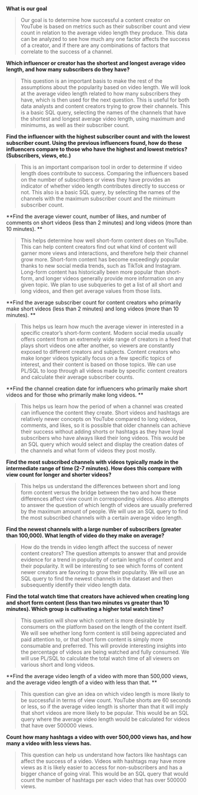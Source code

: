 

**What is our goal**
> Our goal is to determine how successful a content creator on YouTube is based on metrics such as their subscriber count and view count in relation to the average video length they produce. This data can be analyzed to see how much any one factor affects the success of a creator, and if there are any combinations of factors that correlate to the success of a channel. 


**Which influencer or creator has the shortest and longest average video length, and how many subscribers do they have?**

>This question is an important basis to make the rest of the assumptions about the popularity based on video length. We will look at the average video length related to how many subscribers they have, which is then used for the next question. This is useful for both data analysts and content creators trying to grow their channels. This is a basic SQL query, selecting the names of the channels that have the shortest and longest average video length, using maximum and minimums, as well as their subscriber count. 

**Find the influencer with the highest subscriber count and with the lowest subscriber count. Using the previous influencers found, how do these influencers compare to those who have the highest and lowest metrics? (Subscribers, views, etc.)**

>This is an important comparison tool in order to determine if video length does contribute to success. Comparing the influencers based on the number of subscribers or views they have provides an indicator of whether video length contributes directly to success or not. This also is a basic SQL query, by selecting the names of the channels with the maximum subscriber count and the minimum subscriber count. 

**Find the average viewer count, number of likes, and number of comments on short videos (less than 2 minutes) and long videos (more than 10 minutes). **

>This helps determine how well short-form content does on YouTube. This can help content creators find out what kind of content will garner more views and interactions, and therefore help their channel grow more. Short-form content has become exceedingly popular thanks to new social media trends, such as TikTok and Instagram. Long-form content has historically been more popular than short-form, and longer videos generally provide more information on any given topic. We plan to use subqueries to get a list of all short and long videos, and then get average values from those lists. 

**Find the average subscriber count for content creators who primarily make short videos (less than 2 minutes) and long videos (more than 10 minutes). **

>This helps us learn how much the average viewer in interested in a specific creator’s short-form content. Modern social media usually offers content from an extremely wide range of creators in a feed that plays short videos one after another, so viewers are constantly exposed to different creators and subjects. Content creators who make longer videos typically focus on a few specific topics of interest, and their content is based on those topics. We can use PL/SQL to loop through all videos made by specific content creators and calculate their average subscriber counts. 

**Find the channel creation date for influencers who primarily make short videos and for those who primarily make long videos. **

>This helps us learn how the period of when a channel was created can influence the content they create. Short videos and hashtags are relatively newer concepts on YouTube compared to long videos, comments, and likes, so it is possible that older channels can achieve their success without adding shorts or hashtags as they have loyal subscribers who have always liked their long videos. This would be an SQL query which would select and display the creation dates of the channels and what form of videos they post mostly.  

**Find the most subscribed channels with videos typically made in the intermediate range of time (2-7 minutes). How does this compare with view count for longer and shorter videos?**

>This helps us understand the differences between short and long form content versus the bridge between the two and how these differences affect view count in corresponding videos. Also attempts to answer the question of which length of videos are usually preferred by the maximum amount of people. We will use an SQL query to find the most subscribed channels with a certain average video length. 

**Find the newest channels with a large number of subscribers (greater than 100,000). What length of video do they make on average?**

>How do the trends in video length affect the success of newer content creators? The question attempts to answer that and provide evidence for a trend in popularity of certain lengths of content and their popularity. It will be interesting to see which forms of content newer creators are favoring to grow their popularity. We will use an SQL query to find the newest channels in the dataset and then subsequently identify their video length data. 

**Find the total watch time that creators have achieved when creating long and short form content (less than two minutes vs greater than 10 minutes). Which group is cultivating a higher total watch time?**

>This question will show which content is more desirable by consumers on the platform based on the length of the content itself. We will see whether long form content is still being appreciated and paid attention to, or that short form content is simply more consumable and preferred. This will provide interesting insights into the percentage of videos are being watched and fully consumed. We will use PL/SQL to calculate the total watch time of all viewers on various short and long videos. 

**Find the average video length of a video with more than 500,000 views, and the average video length of a video with less than that. **

>This question can give an idea on which video length is more likely to be successful in terms of view count. YouTube shorts are 60 seconds or less, so if the average video length is shorter than that it will imply that short videos are more likely to be popular. This would be an SQL query where the average video length would be calculated for videos that have over 500000 views. 

**Count how many hashtags a video with over 500,000 views has, and how many a video with less views has.**

>This question can help us understand how factors like hashtags can affect the success of a video. Videos with hashtags may have more views as it is likely easier to access for non-subscribers and has a bigger chance of going viral. This would be an SQL query that would count the number of hashtags per each video that has over 500000 views. 
